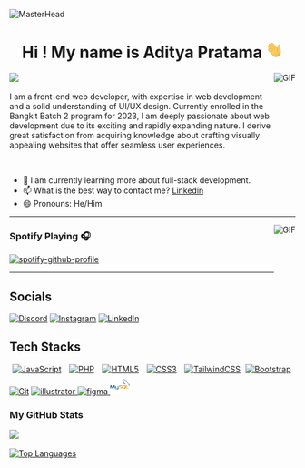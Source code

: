 ![MasterHead](https://user-images.githubusercontent.com/86270481/214122618-1bf43327-cdef-456e-81fe-fc71a9070c07.gif)
<div align="center">
  <h1>Hi ! My name is Aditya Pratama <img width="30px" height="30" src="https://github.com/SatYu26/SatYu26/raw/master/Assets/Hi.gif" alt="wave-hand"> </h1>
</div>

<img src="https://readme-typing-svg.herokuapp.com?color=0357F7&lines=Front+End+Developer+%3A)" />

<img align="right" alt="GIF" height="160px" src="https://octodex.github.com/images/daftpunktocat-guy.gif" />
<p>
I am a front-end web developer, with expertise in web development and a solid understanding of UI/UX design. Currently enrolled in the Bangkit Batch 2 program for 2023, I am deeply passionate about web development due to its exciting and rapidly expanding nature. I derive great satisfaction from acquiring knowledge about crafting visually appealing websites that offer seamless user experiences.
</p>

<br/>

- 🌱 I am currently learning more about full-stack development.
- 📫 What is the best way to contact me? [Linkedin](https://www.linkedin.com/in/aditya-pratama-8b4839267/)
- 😄 Pronouns: He/Him

---

<img align="right" alt="GIF" height="170px" src="https://media.giphy.com/media/J5B1Y8QZnzXXbLQIBu/giphy.gif" />

### Spotify Playing 🎧

[![spotify-github-profile](https://spotify-github-profile.vercel.app/api/view?uid=5fvs2jufzyibjzbz6quehnc3f&cover_image=true&theme=novatorem&show_offline=false&background_color=2b2b2b&interchange=true&bar_color=53b14f&bar_color_cover=false)](https://spotify-github-profile.vercel.app/api/view?uid=5fvs2jufzyibjzbz6quehnc3f&redirect=true)

---

## Socials
[![Discord](https://img.shields.io/badge/Discord-%237289DA.svg?logo=discord&logoColor=white)](https://discord.gg/Z5U2zDs4) 
[![Instagram](https://img.shields.io/badge/Instagram-%23E4405F.svg?logo=Instagram&logoColor=white)](https://instagram.com/adittyapn) 
[![LinkedIn](https://img.shields.io/badge/LinkedIn-%230077B5.svg?logo=linkedin&logoColor=white)](https://www.linkedin.com/in/aditya-pratama-8b4839267/)

## Tech Stacks
<p align="left">
<a style="margin: 5px" href="https://developer.mozilla.org/en-US/docs/Web/JavaScript" target="_blank" rel="noreferrer"><img src="https://raw.githubusercontent.com/danielcranney/readme-generator/main/public/icons/skills/javascript-colored.svg" width="36" height="36" alt="JavaScript" /></a>
<a style="margin: 5px" href="https://www.php.net/"target="_blank" rel="noreferrer"> <img src="https://raw.githubusercontent.com/danielcranney/readme-generator/main/public/icons/skills/php-colored.svg" width="36" height="36" alt="PHP"/></a>
<a style="margin: 5px" href="https://developer.mozilla.org/en-US/docs/Glossary/HTML5" target="_blank" rel="noreferrer"><img src="https://raw.githubusercontent.com/danielcranney/readme-generator/main/public/icons/skills/html5-colored.svg" width="36" height="36" alt="HTML5" /></a>
<a style="margin: 5px" href="https://www.w3.org/TR/CSS/#css" target="_blank" rel="noreferrer"><img src="https://raw.githubusercontent.com/danielcranney/readme-generator/main/public/icons/skills/css3-colored.svg" width="36" height="36" alt="CSS3" /></a>
<a style="margin: 5px" href="https://tailwindcss.com/" target="_blank" rel="noreferrer"><img src="https://raw.githubusercontent.com/danielcranney/readme-generator/main/public/icons/skills/tailwindcss-colored.svg" width="36" height="36" alt="TailwindCSS" /></a>
<a href="https://getbootstrap.com/" target="_blank" rel="noreferrer"><img src="https://raw.githubusercontent.com/danielcranney/readme-generator/main/public/icons/skills/bootstrap-colored.svg" width="36" height="36" alt="Bootstrap" /></a>
<a href="https://git-scm.com/" target="_blank" rel="noreferrer"><img src="https://raw.githubusercontent.com/danielcranney/readme-generator/main/public/icons/skills/git-colored.svg" width="36" height="36" alt="Git" /></a>
<a href="https://www.adobe.com/in/products/illustrator.html" target="_blank" rel="noreferrer"> <img src="https://www.vectorlogo.zone/logos/adobe_illustrator/adobe_illustrator-icon.svg" alt="illustrator" width="36" height="36"/> </a>
<a href="https://www.figma.com/" target="_blank" rel="noreferrer"><img src="https://www.vectorlogo.zone/logos/figma/figma-icon.svg" alt="figma" width="36" height="36"/> </a>
<a href="https://www.mysql.com/" target="_blank" rel="noreferrer"> <img src="https://raw.githubusercontent.com/devicons/devicon/master/icons/mysql/mysql-original-wordmark.svg" alt="mysql" width="36" height="36"/> </a>
</p>

### My GitHub Stats

<a href="http://www.github.com/Adittyapn"><img src="https://github-readme-streak-stats.herokuapp.com/?user=aliffaizar&stroke=ffffff&background=1c1917&ring=0891b2&fire=0891b2&currStreakNum=ffffff&currStreakLabel=0891b2&sideNums=ffffff&sideLabels=ffffff&dates=ffffff&hide_border=true" /></a>

<a href="https://github.com/Adittyapn" align="left"><img src="https://github-readme-stats.vercel.app/api/top-langs?username=Adittyapn&layout=compact&title_color=ffffff&text_color=ffffff&icon_color=0891b2&bg_color=1c1917&hide_border=true&langs_count=8" alt="Top Languages" /></a> 
